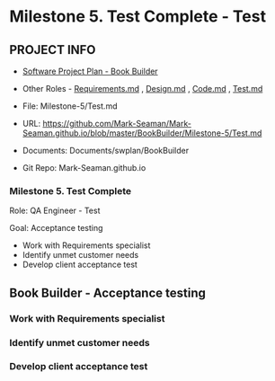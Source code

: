 # Milestone 5. Test Complete - Test


## PROJECT INFO

* [Software Project Plan - Book Builder](../Index.md)

* Other Roles - [Requirements.md](Requirements.md)
, [Design.md](Design.md)
, [Code.md](Code.md)
, [Test.md](Test.md)



* File: Milestone-5/Test.md

* URL: https://github.com/Mark-Seaman/Mark-Seaman.github.io/blob/master/BookBuilder/Milestone-5/Test.md

* Documents: Documents/swplan/BookBuilder

* Git Repo: Mark-Seaman.github.io




### Milestone 5. Test Complete



Role: QA Engineer - Test

Goal: Acceptance testing

* Work with Requirements specialist
* Identify unmet customer needs
* Develop client acceptance test



## Book Builder - Acceptance testing



### Work with Requirements specialist


### Identify unmet customer needs


### Develop client acceptance test
